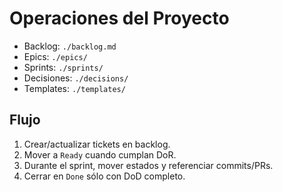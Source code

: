 # Operaciones del Proyecto
- Backlog: `./backlog.md`
- Epics: `./epics/`
- Sprints: `./sprints/`
- Decisiones: `./decisions/`
- Templates: `./templates/`

## Flujo
1. Crear/actualizar tickets en backlog.
2. Mover a `Ready` cuando cumplan DoR.
3. Durante el sprint, mover estados y referenciar commits/PRs.
4. Cerrar en `Done` sólo con DoD completo.
